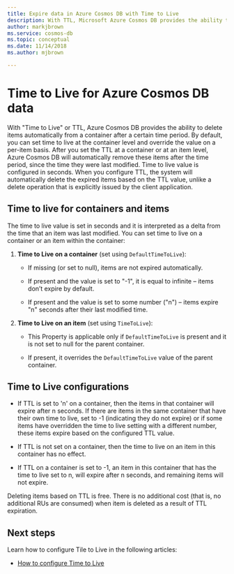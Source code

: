 ```yaml
---
title: Expire data in Azure Cosmos DB with Time to Live 
description: With TTL, Microsoft Azure Cosmos DB provides the ability to have documents automatically purged from the system after a period of time.
author: markjbrown
ms.service: cosmos-db
ms.topic: conceptual
ms.date: 11/14/2018
ms.author: mjbrown

---
```

# Time to Live for Azure Cosmos DB data

With "Time to Live" or TTL, Azure Cosmos DB provides the ability to delete items automatically from a container after a certain time period. By default, you can set time to live at the container level and override the value on a per-item basis. After you set the TTL at a container or at an item level, Azure Cosmos DB will automatically remove these items after the time period, since the time they were last modified. Time to live value is configured in seconds. When you configure TTL, the system will automatically delete the expired items based on the TTL value, unlike a delete operation that is explicitly issued by the client application.

## Time to live for containers and items

The time to live value is set in seconds and it is interpreted as a delta from the time that an item was last modified. You can set time to live on a container or an item within the container:

1. **Time to Live on a container** (set using `DefaultTimeToLive`):

   - If missing (or set to null), items are not expired automatically.

   - If present and the value is set to "-1", it is equal to infinite – items don’t expire by default.

   - If present and the value is set to some number ("n") – items expire "n" seconds after their last modified time.

2. **Time to Live on an item** (set using `TimeToLive`):

   - This Property is applicable only if `DefaultTimeToLive` is present and it is not set to null for the parent container.

   - If present, it overrides the `DefaultTimeToLive` value of the parent container.

## Time to Live configurations

* If TTL is set to 'n' on a container, then the items in that container will expire after n seconds.  If there are items in the same container that have their own time to live, set to -1 (indicating they do not expire) or if some items have overridden the time to live setting with a different number, these items expire based on the configured TTL value. 

* If TTL is not set on a container, then the time to live on an item in this container has no effect. 

* If TTL on a container is set to -1, an item in this container that has the time to live set to n, will expire after n seconds, and remaining items will not expire. 

Deleting items based on TTL is free. There is no additional cost (that is, no additional RUs are consumed) when item is deleted as a result of TTL expiration.

## Next steps

Learn how to configure Tile to Live in the following articles:

* [How to configure Time to Live](how-to-time-to-live.md)
